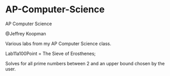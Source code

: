# AP-Computer-Science
AP Computer Science

@Jeffrey Koopman

Various labs from my AP Computer Science class.
 
Lab11a100Point = The Sieve of Erosthenes;

 Solves for all prime numbers between 2 and an upper bound chosen by the user.
